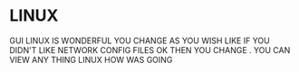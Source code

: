 # LINUX
GUI LINUX IS WONDERFUL  YOU CHANGE AS YOU WISH LIKE IF YOU DIDN'T LIKE NETWORK CONFIG FILES OK THEN YOU CHANGE . YOU CAN VIEW ANY THING LINUX HOW WAS GOING   
